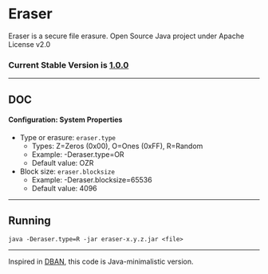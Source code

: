 # Eraser

Eraser is a secure file erasure. Open Source Java project under Apache License v2.0

### Current Stable Version is [1.0.0](https://maven-release.s3.amazonaws.com/release/org/javastack/eraser/1.0.0/eraser-1.0.0.jar)

---

## DOC

#### Configuration: System Properties

 - Type or erasure: ```eraser.type```
   - Types: Z=Zeros (0x00), O=Ones (0xFF), R=Random
   - Example: -Deraser.type=OR
   - Default value: OZR
 - Block size: ```eraser.blocksize```
   - Example: -Deraser.blocksize=65536
   - Default value: 4096

---

## Running

    java -Deraser.type=R -jar eraser-x.y.z.jar <file>

---
Inspired in [DBAN](http://www.dban.org/), this code is Java-minimalistic version.
